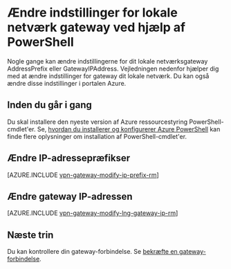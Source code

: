 <properties
   pageTitle="Ændre lokale netværk gateway IP-adressepræfikser og IP-gateway | Microsoft Azure"
   description="I denne artikel vejledes du gennem ændre IP-adressepræfikser for dit lokale netværksgateway"
   services="vpn-gateway"
   documentationCenter="na"
   authors="cherylmc"
   manager="carmonm"
   editor=""
   tags="azure-resource-manager"/>

<tags
   ms.service="vpn-gateway"
   ms.devlang="na"
   ms.topic="article"
   ms.tgt_pltfrm="na"
   ms.workload="infrastructure-services"
   ms.date="08/08/2016"
   ms.author="cherylmc"/>

# <a name="modify-local-network-gateway-settings-using-powershell"></a>Ændre indstillinger for lokale netværk gateway ved hjælp af PowerShell

Nogle gange kan ændre indstillingerne for dit lokale netværksgateway AddressPrefix eller GatewayIPAddress. Vejledningen nedenfor hjælper dig med at ændre indstillinger for gateway dit lokale netværk. Du kan også ændre disse indstillinger i portalen Azure.

## <a name="before-you-begin"></a>Inden du går i gang
    
Du skal installere den nyeste version af Azure ressourcestyring PowerShell-cmdlet'er. Se, [hvordan du installerer og konfigurerer Azure PowerShell](../powershell-install-configure.md) kan finde flere oplysninger om installation af PowerShell-cmdlet'er.

## <a name="to-modify-ip-address-prefixes"></a>Ændre IP-adressepræfikser

[AZURE.INCLUDE [vpn-gateway-modify-ip-prefix-rm](../../includes/vpn-gateway-modify-ip-prefix-rm-include.md)]

## <a name="to-modify-the-gateway-ip-address"></a>Ændre gateway IP-adressen

[AZURE.INCLUDE [vpn-gateway-modify-lng-gateway-ip-rm](../../includes/vpn-gateway-modify-lng-gateway-ip-rm-include.md)]

## <a name="next-steps"></a>Næste trin

Du kan kontrollere din gateway-forbindelse. Se [bekræfte en gateway-forbindelse](vpn-gateway-verify-connection-resource-manager.md).

